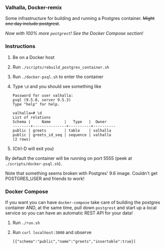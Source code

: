 ### Valhalla, Docker-remix

Some infrastructure for building and running a Postgres container. ~~Might one day include postgrest~~.

*Now with 100% more ```postgrest```! See the Docker Compose section!*

### Instructions

1. Be on a Docker host
2. Run ```./scripts/rebuild_postgres_container.sh```
3. Run ```./docker-psql.sh``` to enter the container
4. Type ```\d``` and you should see something like
    ```
    Password for user valhalla:
    psql (9.5.0, server 9.5.3)
    Type "help" for help.

    valhalla=# \d
    List of relations
    Schema |     Name      |   Type   |  Owner
    --------+---------------+----------+----------
    public | greets        | table    | valhalla
    public | greets_id_seq | sequence | valhalla
    (2 rows)
    ```

5. (Ctrl-D will exit you)

By default the container will be running on port 5555 (peek at ```./scripts/docker-psql.sh```).

Note that something seems broken with Postgres' 9.6 image. Couldn't get POSTGRES_USER and friends to work!

### Docker Compose

If you want you can have ```docker-compose``` take care of building the postgres container AND, at the same time, pull down ```postgrest``` and start up a local service so you can have an automatic REST API for your data!

1. Run ```./run.sh```
2. Run ```curl localhost:3000``` and observe

    ```
    [{"schema":"public","name":"greets","insertable":true}]
    ```
